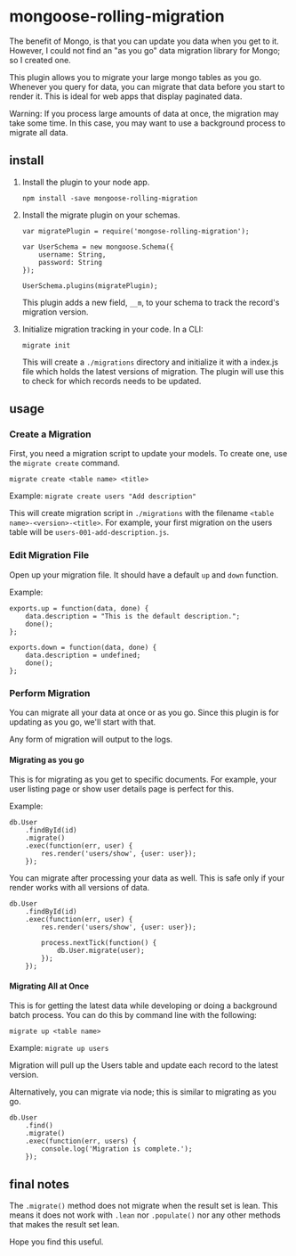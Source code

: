 mongoose-rolling-migration
==========================

The benefit of Mongo, is that you can update you data when you get to it. However, I could not find an "as you go" data migration library for Mongo; so I created one.

This plugin allows you to migrate your large mongo tables as you go. Whenever you query for data, you can migrate that data before you start to render it. This is ideal for web apps that display paginated data.

Warning: If you process large amounts of data at once, the migration may take some time. In this case, you may want to use a background process to migrate all data.



install
-------

1.  Install the plugin to your node app.

    `npm install -save mongoose-rolling-migration`

2.  Install the migrate plugin on your schemas.

    ```
    var migratePlugin = require('mongose-rolling-migration');

    var UserSchema = new mongoose.Schema({
        username: String,
        password: String
    });

    UserSchema.plugins(migratePlugin);
    ```

    This plugin adds a new field, `__m`, to your schema to track the record's migration version.

3.  Initialize migration tracking in your code. In a CLI:

    `migrate init`

    This will create a `./migrations` directory and initialize it with a index.js file which holds the latest versions of migration. The plugin will use this to check for which records needs to be updated.


usage
-----

### Create a Migration

First, you need a migration script to update your models. To create one, use the `migrate create` command.

`migrate create <table name> <title>`

Example:
`migrate create users "Add description"`

This will create migration script in `./migrations` with the filename `<table name>-<version>-<title>`. For example, your first migration on the users table will be `users-001-add-description.js`.



### Edit Migration File
Open up your migration file. It should have a default `up` and `down` function.

Example:
```
exports.up = function(data, done) {
    data.description = "This is the default description.";
    done();
};

exports.down = function(data, done) {
    data.description = undefined;
    done();
};
```

### Perform Migration

You can migrate all your data at once or as you go. Since this plugin is for updating as you go, we'll start with that.

Any form of migration will output to the logs.

#### Migrating as you go

This is for migrating as you get to specific documents. For example, your user listing page or show user details page is perfect for this.

Example:

```
db.User
    .findById(id)
    .migrate()
    .exec(function(err, user) {
        res.render('users/show', {user: user});
    });
```

You can migrate after processing your data as well. This is safe only if your render works with all versions of data.

```
db.User
    .findById(id)
    .exec(function(err, user) {
        res.render('users/show', {user: user});

        process.nextTick(function() {
            db.User.migrate(user);
        });
    });
```

#### Migrating All at Once

This is for getting the latest data while developing or doing a background batch process. You can do this by command line with the following:

`migrate up <table name>`

Example:
`migrate up users`

Migration will pull up the Users table and update each record to the latest version.

Alternatively, you can migrate via node; this is similar to migrating as you go.

```
db.User
    .find()
    .migrate()
    .exec(function(err, users) {
        console.log('Migration is complete.');
    });
```

final notes
-----------

The `.migrate()` method does not migrate when the result set is lean. This means it does not work with `.lean` nor `.populate()` nor any other methods that makes the result set lean.

Hope you find this useful.
